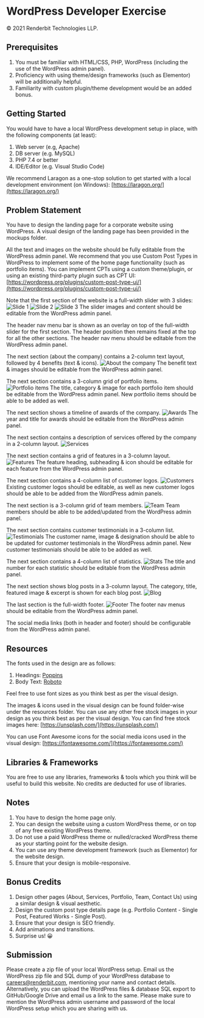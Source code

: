 # WordPress Developer Exercise

&copy; 2021 Renderbit Technologies LLP.

## Prerequisites

1. You must be familiar with HTML/CSS, PHP, WordPress (including the use of the WordPress admin panel).
2. Proficiency with using theme/design frameworks (such as Elementor) will be additionally helpful.
3. Familiarity with custom plugin/theme development would be an added bonus.

## Getting Started

You would have to have a local WordPress development setup in place, with the following components (at least):

1. Web server (e.g, Apache)
2. DB server (e.g. MySQL)
3. PHP 7.4 or better
4. IDE/Editor (e.g. Visual Studio Code)

We recommend Laragon as a one-stop solution to get started with a local development environment (on Windows): [https://laragon.org/](https://laragon.org/)

## Problem Statement

You have to design the landing page for a corporate website using WordPress. A visual design of the landing page has been provided in the mockups folder.

All the text and images on the website should be fully editable from the WordPress admin panel. We recommend that you use Custom Post Types in WordPress to implement some of the home page functionality (such as portfolio items). You can implement CPTs using a custom theme/plugin, or using an existing third-party plugin such as CPT UI: [https://wordpress.org/plugins/custom-post-type-ui/](https://wordpress.org/plugins/custom-post-type-ui/)

Note that the first section of the website is a full-width slider with 3 slides:
![Slide 1](images/image12.png)
![Slide 2](images/image14.png)
![Slide 3](images/image6.png)
The slider images and content should be editable from the WordPress admin panel.

The header nav menu bar is shown as an overlay on top of the full-width slider for the first section. The header position then remains fixed at the top for all the other sections. The header nav menu should be editable from the WordPress admin panel.

The next section (about the company) contains a 2-column text layout, followed by 4 benefits (text & icons).
![About the company](images/image7.png)
The benefit text & images should be editable from the WordPress admin panel.

The next section contains a 3-column grid of portfolio items.
![Portfolio items](images/image10.png)
The title, category & image for each portfolio item should be editable from the WordPress admin panel. New portfolio items should be able to be added as well.

The next section shows a timeline of awards of the company.
![Awards](images/image2.png)
The year and title for awards should be editable from the WordPress admin panel.

The next section contains a description of services offered by the company in a 2-column layout.
![Services](images/image5.png)

The next section contains a grid of features in a 3-column layout.
![Features](images/image11.png)
The feature heading, subheading & icon should be editable for each feature from the WordPress admin panel.

The next section contains a 4-column list of customer logos.
![Customers](images/image4.png)
Existing customer logos should be editable, as well as new customer logos should be able to be added from the WordPress admin panels.

The next section is a 3-column grid of team members.
![Team](images/image1.png)
Team members should be able to be added/updated from the WordPress admin panel.

The next section contains customer testimonials in a 3-column list.
![Testimonials](images/image8.png)
The customer name, image & designation should be able to be updated for customer testimonials in the WordPress admin panel. New customer testimonials should be able to be added as well.

The next section contains a 4-column list of statistics.
![Stats](images/image3.png)
The title and number for each statistic should be editable from the WordPress admin panel.

The next section shows blog posts in a 3-column layout. The category, title, featured image & excerpt is shown for each blog post.
![Blog](images/image9.png)

The last section is the full-width footer.
![Footer](images/image13.png)
The footer nav menus should be editable from the WordPress admin panel.

The social media links (both in header and footer) should be configurable from the WordPress admin panel.

## Resources

The fonts used in the design are as follows:

1. Headings: [Poppins](https://fonts.google.com/specimen/Poppins)
2. Body Text: [Roboto](https://fonts.google.com/specimen/Roboto)

Feel free to use font sizes as you think best as per the visual design.

The images & icons used in the visual design can be found folder-wise under the resources folder. You can use any other free stock images in your design as you think best as per the visual design. You can find free stock images here: [https://unsplash.com/](https://unsplash.com/)

You can use Font Awesome icons for the social media icons used in the visual design: [https://fontawesome.com/](https://fontawesome.com/)

## Libraries & Frameworks

You are free to use any libraries, frameworks & tools which you think will be useful to build this website. No credits are deducted for use of libraries.

## Notes

1. You have to design the home page only.
2. You can design the website using a custom WordPress theme, or on top of any free existing WordPress theme.
3. Do not use a paid WordPress theme or nulled/cracked WordPress theme as your starting point for the website design.
4. You can use any theme development framework (such as Elementor) for the website design.
5. Ensure that your design is mobile-responsive.

## Bonus Credits

1. Design other pages (About, Services, Portfolio, Team, Contact Us) using a similar design & visual aesthetic.
2. Design the custom post type details page (e.g. Portfolio Content - Single Post, Featured Works - Single Post).
3. Ensure that your design is SEO friendly.
4. Add animations and transitions.
5. Surprise us! 😀

## Submission

Please create a zip file of your local WordPress setup. Email us the WordPress zip file and SQL dump of your WordPress database to [careers@renderbit.com](mailto:careers@renderbit.com), mentioning your name and contact details. Alternatively, you can upload the WordPress files & database SQL export to GitHub/Google Drive and email us a link to the same. Please make sure to mention the WordPress admin username and password of the local WordPress setup which you are sharing with us.
